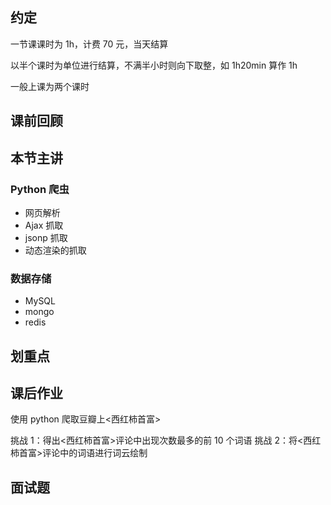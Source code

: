 ## 约定

一节课课时为 1h，计费 70 元，当天结算

以半个课时为单位进行结算，不满半小时则向下取整，如 1h20min 算作 1h

一般上课为两个课时

## 课前回顾

## 本节主讲

### Python 爬虫

- 网页解析
- Ajax 抓取
- jsonp 抓取
- 动态渲染的抓取

### 数据存储

- MySQL
- mongo
- redis

## 划重点

## 课后作业

使用 python 爬取豆瓣上<西红柿首富>

挑战 1：得出<西红柿首富>评论中出现次数最多的前 10 个词语
挑战 2：将<西红柿首富>评论中的词语进行词云绘制

## 面试题
